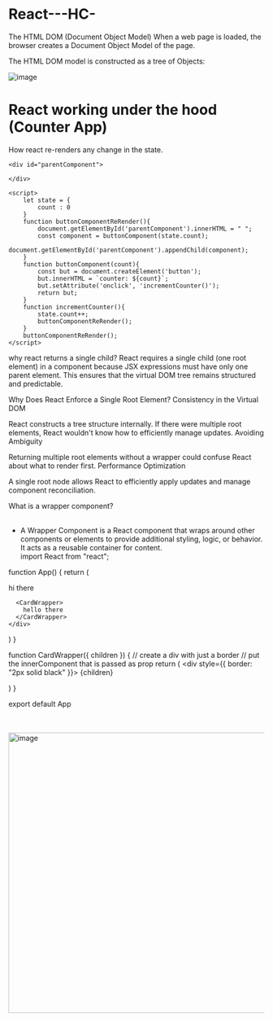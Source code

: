 # React---HC-

The HTML DOM (Document Object Model)
When a web page is loaded, the browser creates a Document Object Model of the page.

The HTML DOM model is constructed as a tree of Objects:

![image](https://github.com/user-attachments/assets/2090817a-5475-4451-ba2f-7788ec08a849)



# React working under the hood (Counter App)
How react re-renders any change in the state.

<!DOCTYPE html>
<html lang="en">
<head>
    <meta charset="UTF-8">
    <meta name="viewport" content="width=device-width, initial-scale=1.0">
    <title>Document</title>
</head>
<body>

    <div id="parentComponent">

    </div>

    <script>
        let state = {
            count : 0
        }
        function buttonComponentReRender(){
            document.getElementById('parentComponent').innerHTML = " ";
            const component = buttonComponent(state.count);
            document.getElementById('parentComponent').appendChild(component);
        }
        function buttonComponent(count){
            const but = document.createElement('button');
            but.innerHTML = `counter: ${count}`;
            but.setAttribute('onclick', 'incrementCounter()');
            return but;
        }
        function incrementCounter(){
            state.count++;
            buttonComponentReRender();
        }
        buttonComponentReRender();
    </script>
    
</body>
</html>




why react returns a single child?
React requires a single child (one root element) in a component because JSX expressions must have only one parent element. This ensures that the virtual DOM tree remains structured and predictable.

Why Does React Enforce a Single Root Element?
Consistency in the Virtual DOM

React constructs a tree structure internally. If there were multiple root elements, React wouldn't know how to efficiently manage updates.
Avoiding Ambiguity

Returning multiple root elements without a wrapper could confuse React about what to render first.
Performance Optimization

A single root node allows React to efficiently apply updates and manage component reconciliation.


What is a wrapper component? <br /> <br />
- A Wrapper Component is a React component that wraps around other components or elements to provide additional styling, logic, or behavior. It acts as a reusable container for content. <br />
import React from "react";

function App() {
  return (
    <div>
      <CardWrapper>
        hi there
      </CardWrapper>

      <CardWrapper>
        hello there
      </CardWrapper>
    </div>
  )
}

function CardWrapper({ children }) {
  // create a div with just a border
  // put the innerComponent that is passed as prop
  return (
    <div style={{ border: "2px solid black" }}>
      {children}
    </div>
  )
}

export default App

<br/> <br/>
<img width="551" alt="image" src="https://github.com/user-attachments/assets/30cd4ee5-0677-4b0c-8879-422ac50f5841" />



